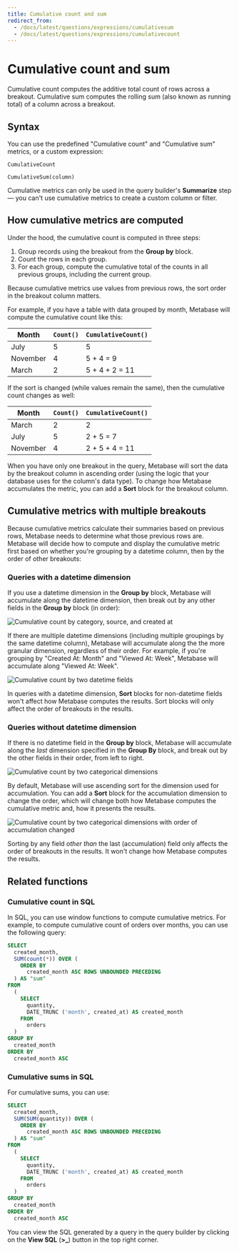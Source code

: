 ```yaml
---
title: Cumulative count and sum
redirect_from:
  - /docs/latest/questions/expressions/cumulativesum
  - /docs/latest/questions/expressions/cumulativecount
---
```


# Cumulative count and sum

Cumulative count computes the additive total count of rows across a breakout. Cumulative sum computes the rolling sum (also known as running total) of a column across a breakout.

## Syntax

You can use the predefined "Cumulative count" and "Cumulative sum" metrics, or a custom expression:

```
CumulativeCount
```

```
CumulativeSum(column)
```

Cumulative metrics can only be used in the query builder's **Summarize** step — you can't use cumulative metrics to create a custom column or filter.

## How cumulative metrics are computed

Under the hood, the cumulative count is computed in three steps:

1. Group records using the breakout from the **Group by** block.
2. Count the rows in each group.
3. For each group, compute the cumulative total of the counts in all previous groups, including the current group.

Because cumulative metrics use values from previous rows, the sort order in the breakout column matters.

For example, if you have a table with data grouped by month, Metabase will compute the cumulative count like this:

| Month    | `Count()` | `CumulativeCount()` |
| -------- | --------- | ------------------- |
| July     | 5         | 5                   |
| November | 4         | 5 + 4 = 9           |
| March    | 2         | 5 + 4 + 2 = 11      |

If the sort is changed (while values remain the same), then the cumulative count changes as well:

| Month    | `Count()` | `CumulativeCount()` |
| -------- | --------- | ------------------- |
| March    | 2         | 2                   |
| July     | 5         | 2 + 5 = 7           |
| November | 4         | 2 + 5 + 4 = 11      |

When you have only one breakout in the query, Metabase will sort the data by the breakout column in ascending order (using the logic that your database uses for the column's data type). To change how Metabase accumulates the metric, you can add a **Sort** block for the breakout column.

## Cumulative metrics with multiple breakouts

Because cumulative metrics calculate their summaries based on previous rows, Metabase needs to determine what those previous rows are. Metabase will decide how to compute and display the cumulative metric first based on whether you're grouping by a datetime column, then by the order of other breakouts:

### Queries with a datetime dimension

If you use a datetime dimension in the **Group by** block, Metabase will accumulate along the datetime dimension, then break out by any other fields in the **Group by** block (in order):

![Cumulative count by category, source, and created at](../../images/cumulative-date-category.png)

If there are multiple datetime dimensions (including multiple groupings by the same datetime column), Metabase will accumulate along the the more granular dimension, regardless of their order. For example, if you're grouping by "Created At: Month" and "Viewed At: Week", Metabase will accumulate along "Viewed At: Week".

![Cumulative count by two datetime fields](../../images/cumulative-multiple-datetimes.png)

In queries with a datetime dimension, **Sort** blocks for non-datetime fields won't affect how Metabase computes the results. Sort blocks will only affect the order of breakouts in the results.

### Queries without datetime dimension

If there is no datetime field in the **Group by** block, Metabase will accumulate along the _last_ dimension specified in the **Group By** block, and break out by the other fields in their order, from left to right.

![Cumulative count by two categorical dimensions](../../images/cumulative-no-datetime.png)

By default, Metabase will use ascending sort for the dimension used for accumulation. You can add a **Sort** block for the accumulation dimension to change the order, which will change both how Metabase computes the cumulative metric and, how it presents the results.

![Cumulative count by two categorical dimensions with order of accumulation changed](../../images/cumulative-no-datetime-order.png)

Sorting by any field _other than_ the last (accumulation) field only affects the order of breakouts in the results. It won't change how Metabase computes the results.

## Related functions

### Cumulative count in SQL

In SQL, you can use window functions to compute cumulative metrics. For example, to compute cumulative count of orders over months, you can use the following query:

```sql
SELECT
  created_month,
  SUM(count(*)) OVER (
    ORDER BY
      created_month ASC ROWS UNBOUNDED PRECEDING
  ) AS "sum"
FROM
  (
    SELECT
      quantity,
      DATE_TRUNC ('month', created_at) AS created_month
    FROM
      orders
  )
GROUP BY
  created_month
ORDER BY
  created_month ASC
```

### Cumulative sums in SQL

For cumulative sums, you can use:

```sql
SELECT
  created_month,
  SUM(SUM(quantity)) OVER (
    ORDER BY
      created_month ASC ROWS UNBOUNDED PRECEDING
  ) AS "sum"
FROM
  (
    SELECT
      quantity,
      DATE_TRUNC ('month', created_at) AS created_month
    FROM
      orders
  )
GROUP BY
  created_month
ORDER BY
  created_month ASC
```

You can view the SQL generated by a query in the query builder by clicking on the **View SQL** (**>\_**) button in the top right corner.
